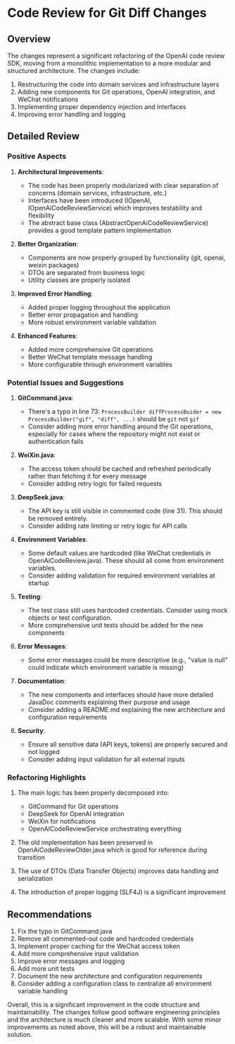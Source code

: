# Code Review for Git Diff Changes

## Overview
The changes represent a significant refactoring of the OpenAI code review SDK, moving from a monolithic implementation to a more modular and structured architecture. The changes include:

1. Restructuring the code into domain services and infrastructure layers
2. Adding new components for Git operations, OpenAI integration, and WeChat notifications
3. Implementing proper dependency injection and interfaces
4. Improving error handling and logging

## Detailed Review

### Positive Aspects

1. **Architectural Improvements**:
   - The code has been properly modularized with clear separation of concerns (domain services, infrastructure, etc.)
   - Interfaces have been introduced (IOpenAI, IOpenAiCodeReviewService) which improves testability and flexibility
   - The abstract base class (AbstractOpenAiCodeReviewService) provides a good template pattern implementation

2. **Better Organization**:
   - Components are now properly grouped by functionality (git, openai, weixin packages)
   - DTOs are separated from business logic
   - Utility classes are properly isolated

3. **Improved Error Handling**:
   - Added proper logging throughout the application
   - Better error propagation and handling
   - More robust environment variable validation

4. **Enhanced Features**:
   - Added more comprehensive Git operations
   - Better WeChat template message handling
   - More configurable through environment variables

### Potential Issues and Suggestions

1. **GitCommand.java**:
   - There's a typo in line 73: `ProcessBuilder diffProcessBuider = new ProcessBuilder("gif", "diff", ...)` should be `git` not `gif`
   - Consider adding more error handling around the Git operations, especially for cases where the repository might not exist or authentication fails

2. **WeiXin.java**:
   - The access token should be cached and refreshed periodically rather than fetching it for every message
   - Consider adding retry logic for failed requests

3. **DeepSeek.java**:
   - The API key is still visible in commented code (line 31). This should be removed entirely.
   - Consider adding rate limiting or retry logic for API calls

4. **Environment Variables**:
   - Some default values are hardcoded (like WeChat credentials in OpenAiCodeReview.java). These should all come from environment variables.
   - Consider adding validation for required environment variables at startup

5. **Testing**:
   - The test class still uses hardcoded credentials. Consider using mock objects or test configuration.
   - More comprehensive unit tests should be added for the new components

6. **Error Messages**:
   - Some error messages could be more descriptive (e.g., "value is null" could indicate which environment variable is missing)

7. **Documentation**:
   - The new components and interfaces should have more detailed JavaDoc comments explaining their purpose and usage
   - Consider adding a README.md explaining the new architecture and configuration requirements

8. **Security**:
   - Ensure all sensitive data (API keys, tokens) are properly secured and not logged
   - Consider adding input validation for all external inputs

### Refactoring Highlights

1. The main logic has been properly decomposed into:
   - GitCommand for Git operations
   - DeepSeek for OpenAI integration
   - WeiXin for notifications
   - OpenAICodeReviewService orchestrating everything

2. The old implementation has been preserved in OpenAiCodeReviewOlder.java which is good for reference during transition

3. The use of DTOs (Data Transfer Objects) improves data handling and serialization

4. The introduction of proper logging (SLF4J) is a significant improvement

## Recommendations

1. Fix the typo in GitCommand.java
2. Remove all commented-out code and hardcoded credentials
3. Implement proper caching for the WeChat access token
4. Add more comprehensive input validation
5. Improve error messages and logging
6. Add more unit tests
7. Document the new architecture and configuration requirements
8. Consider adding a configuration class to centralize all environment variable handling

Overall, this is a significant improvement in the code structure and maintainability. The changes follow good software engineering principles and the architecture is much cleaner and more scalable. With some minor improvements as noted above, this will be a robust and maintainable solution.